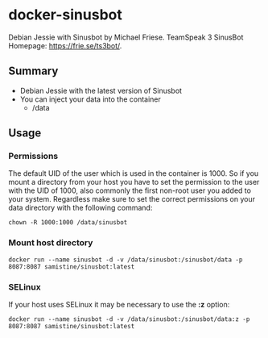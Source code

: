 # docker-sinusbot
Debian Jessie with Sinusbot by Michael Friese.
TeamSpeak 3 SinusBot Homepage: https://frie.se/ts3bot/.

## Summary
* Debian Jessie with the latest version of Sinusbot
* You can inject your data into the container
  * /data
  
## Usage
### Permissions
The default UID of the user which is used in the container is 1000.
So if you mount a directory from your host you have to set the permission to the user with the UID of 1000, also commonly the first non-root user you added to your system.
Regardless make sure to set the correct permissions on your data directory with the following command:
```
chown -R 1000:1000 /data/sinusbot
```

### Mount host directory
```
docker run --name sinusbot -d -v /data/sinusbot:/sinusbot/data -p 8087:8087 samistine/sinusbot:latest
```

### SELinux
If your host uses SELinux it may be necessary to use the **:z** option:
```
docker run --name sinusbot -d -v /data/sinusbot:/sinusbot/data:z -p 8087:8087 samistine/sinusbot:latest
```